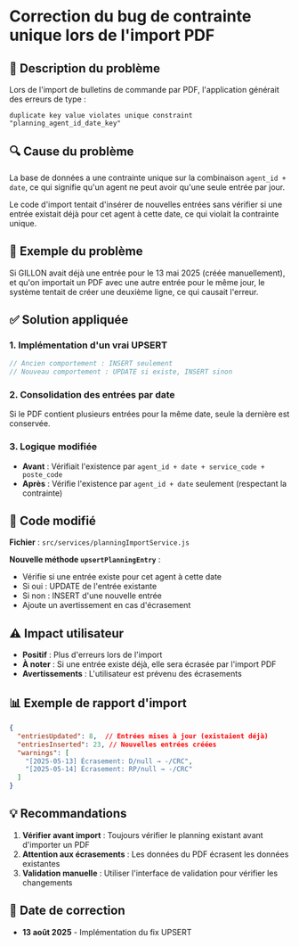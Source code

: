 # Correction du bug de contrainte unique lors de l'import PDF

## 🐛 Description du problème

Lors de l'import de bulletins de commande par PDF, l'application générait des erreurs de type :
```
duplicate key value violates unique constraint "planning_agent_id_date_key"
```

## 🔍 Cause du problème

La base de données a une contrainte unique sur la combinaison `agent_id + date`, ce qui signifie qu'un agent ne peut avoir qu'une seule entrée par jour.

Le code d'import tentait d'insérer de nouvelles entrées sans vérifier si une entrée existait déjà pour cet agent à cette date, ce qui violait la contrainte unique.

## 📝 Exemple du problème

Si GILLON avait déjà une entrée pour le 13 mai 2025 (créée manuellement), et qu'on importait un PDF avec une autre entrée pour le même jour, le système tentait de créer une deuxième ligne, ce qui causait l'erreur.

## ✅ Solution appliquée

### 1. Implémentation d'un vrai UPSERT
```javascript
// Ancien comportement : INSERT seulement
// Nouveau comportement : UPDATE si existe, INSERT sinon
```

### 2. Consolidation des entrées par date
Si le PDF contient plusieurs entrées pour la même date, seule la dernière est conservée.

### 3. Logique modifiée
- **Avant** : Vérifiait l'existence par `agent_id + date + service_code + poste_code`
- **Après** : Vérifie l'existence par `agent_id + date` seulement (respectant la contrainte)

## 🔧 Code modifié

**Fichier** : `src/services/planningImportService.js`

**Nouvelle méthode `upsertPlanningEntry`** :
- Vérifie si une entrée existe pour cet agent à cette date
- Si oui : UPDATE de l'entrée existante
- Si non : INSERT d'une nouvelle entrée
- Ajoute un avertissement en cas d'écrasement

## ⚠️ Impact utilisateur

- **Positif** : Plus d'erreurs lors de l'import
- **À noter** : Si une entrée existe déjà, elle sera écrasée par l'import PDF
- **Avertissements** : L'utilisateur est prévenu des écrasements

## 📊 Exemple de rapport d'import

```json
{
  "entriesUpdated": 8,  // Entrées mises à jour (existaient déjà)
  "entriesInserted": 23, // Nouvelles entrées créées
  "warnings": [
    "[2025-05-13] Écrasement: D/null → -/CRC",
    "[2025-05-14] Écrasement: RP/null → -/CRC"
  ]
}
```

## 💡 Recommandations

1. **Vérifier avant import** : Toujours vérifier le planning existant avant d'importer un PDF
2. **Attention aux écrasements** : Les données du PDF écrasent les données existantes
3. **Validation manuelle** : Utiliser l'interface de validation pour vérifier les changements

## 📅 Date de correction

- **13 août 2025** - Implémentation du fix UPSERT

